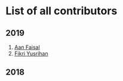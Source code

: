 # List of all contributors

## 2019

1. [Aan Faisal](https://github.com/aanfaisal)
2. [Fikri Yusrihan](https://github.com/fikriyusrihan)



## 2018
